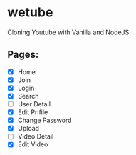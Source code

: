 # wetube
 
Cloning Youtube with Vanilla and NodeJS

## Pages:

- [x] Home
- [x] Join
- [x] Login
- [x] Search
- [ ] User Detail
- [x] Edit Prifile
- [x] Change Password
- [x] Upload
- [ ] Video Detail
- [x] Edit Video
